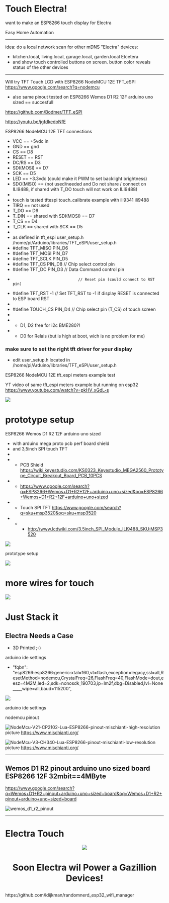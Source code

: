 # Touch Electra!

want to make an ESP8266 touch display for Electra

Easy Home Automation

---

idea: do a local network scan for other mDNS "Electra" devices: 
- kitchen.local, living.local, garage.local, garden.local Etcetera
- and show touch controlled buttons on screen. button color reveals status of the other devices

---

Will try TFT Touch LCD with ESP8266 NodeMCU 12E TFT_eSPI https://www.google.com/search?q=nodemcu
- also same pinout tested on ESP8266 Wemos D1 R2 12F arduino uno sized == succesfull 

https://github.com/Bodmer/TFT_eSPI

https://youtu.be/jgfdkedoNfE

ESP8266 NodeMCU 12E TFT connections
- VCC == +5vdc in
- GND == gnd
- CS == D8
- RESET == RST
- DC/RS == D3
- SDI(MOSI) == D7
- SCK == D5
- LED == +3.3vdc  (could make it PWM to set backlight brightness)
- SDO(MISO) == (not used/needed and Do not share / connect on ILI9488, if shared with T_DO touch will not work on ILI9488)
-
- touch is tested tftespi touch_calibrate example with ili9341 ili9488
- TIRQ == not used
- T_DO == D6
- T_DIN == shared with SDI(MOSI) == D7
- T_CS == D4    
- T_CLK == shared with SCK == D5
-
- as defined in tft_espi user_setup.h /home/pi/Arduino/libraries/TFT_eSPI/user_setup.h
- #define TFT_MISO     PIN_D6
- #define TFT_MOSI     PIN_D7
- #define TFT_SCLK     PIN_D5
- #define TFT_CS       PIN_D8      // Chip select control pin
- #define TFT_DC       PIN_D3      // Data Command control pin
-                                  // Reset pin (could connect to RST pin)
- #define TFT_RST      -1          // Set TFT_RST to -1 if display RESET is connected to ESP board RST
-
- #define TOUCH_CS     PIN_D4      // Chip select pin (T_CS) of touch screen
-
- - D1, D2 free for i2c BME280?! 
- - D0 for Relais (but is high at boot, wich is no problem for me)

### make sure to set the right tft driver for your display
- edit user_setup.h located in /home/pi/Arduino/libraries/TFT_eSPI/user_setup.h

ESP8266 NodeMCU 12E tft_espi meters example test

YT video of same tft_espi meters example but running on esp32 https://www.youtube.com/watch?v=pkHV_xGdL-s

<img src="https://github.com/ldijkman/randomnerd_esp32_wifi_manager/blob/main/ESP8266-TFT_eSPI/20220402_091959.jpg">

# prototype setup
ESP8266 Wemos D1 R2 12F arduino uno sized 
- with arduino mega proto pcb perf board shield
- and 3,5inch SPI touch TFT
- 
- - PCB Shield https://wiki.keyestudio.com/KS0323_Keyestudio_MEGA2560_Prototype_Circuit_Breakout_Board_PCB_10PCS
- - https://www.google.com/search?q=ESP8266+Wemos+D1+R2+12F+arduino+uno+sized&oq=ESP8266+Wemos+D1+R2+12F+arduino+uno+sized
- - Touch SPI TFT https://www.google.com/search?q=sku+msp3520&oq=sku+msp3520
- - - http://www.lcdwiki.com/3.5inch_SPI_Module_ILI9488_SKU:MSP3520

<img src="https://github.com/ldijkman/randomnerd_esp32_wifi_manager/blob/main/ESP8266-TFT_eSPI/20220403_084314.jpg">

 prototype setup

<img src="https://github.com/ldijkman/randomnerd_esp32_wifi_manager/blob/main/ESP8266-TFT_eSPI/20220403_085010.jpg">

# more wires for touch

<img src="https://github.com/ldijkman/randomnerd_esp32_wifi_manager/blob/main/ESP8266-TFT_eSPI/20220403_210051.jpg">

# Just Stack it

## Electra Needs a Case
- 3D Printed ;-)

arduino ide settings
- "fqbn": "esp8266:esp8266:generic:xtal=160,vt=flash,exception=legacy,ssl=all,ResetMethod=nodemcu,CrystalFreq=26,FlashFreq=40,FlashMode=dout,eesz=4M2M,led=2,sdk=nonosdk_190703,ip=lm2f,dbg=Disabled,lvl=None____,wipe=all,baud=115200",
  

<img src="https://github.com/ldijkman/randomnerd_esp32_wifi_manager/blob/main/ESP8266-TFT_eSPI/20220402_115032.jpg">

arduino ide settings

nodemcu pinout

![NodeMcu-V21-CP2102-Lua-ESP8266-pinout-mischianti-high-resolution](https://user-images.githubusercontent.com/45427770/155881391-281d12c5-810a-437b-9245-e10ef1266067.png)
picture https://www.mischianti.org/

![NodeMcu-V3-CH340-Lua-ESP8266-pinout-mischianti-low-resolution](https://user-images.githubusercontent.com/45427770/155927695-04cdb781-7502-487b-8685-b1340a4bf61a.jpg)
picture https://www.mischianti.org/

---

## Wemos D1 R2 pinout arduino uno sized board ESP8266 12F 32mbit==4MByte

https://www.google.com/search?q=Wemos+D1+R2+pinout+arduino+uno+sized+board&oq=Wemos+D1+R2+pinout+arduino+uno+sized+board

![wemos_d1_r2_pinout](https://user-images.githubusercontent.com/45427770/161381406-6ab25a4e-1d82-4d2e-8db5-e0682ff61cc4.jpg)

---

# Electra Touch

<p align="center">         
<img src="https://github.com/ldijkman/randomnerd_esp32_wifi_manager/blob/main/Electra.jpg">
</p> 
<h1><b>
<p align="center"> 
Soon Electra wil Power a Gazillion Devices! 
</p>
</b></h1>
https://github.com/ldijkman/randomnerd_esp32_wifi_manager
